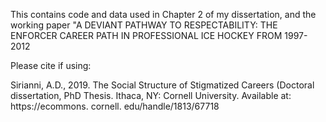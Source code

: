 This contains code and data used in Chapter 2 of my dissertation, and the working paper "A DEVIANT PATHWAY TO RESPECTABILITY: THE ENFORCER CAREER PATH IN PROFESSIONAL ICE HOCKEY FROM 1997-2012

Please cite if using:

Sirianni, A.D., 2019. The Social Structure of Stigmatized Careers (Doctoral dissertation, PhD Thesis. Ithaca, NY: Cornell University. Available at: https://ecommons. cornell. edu/handle/1813/67718
